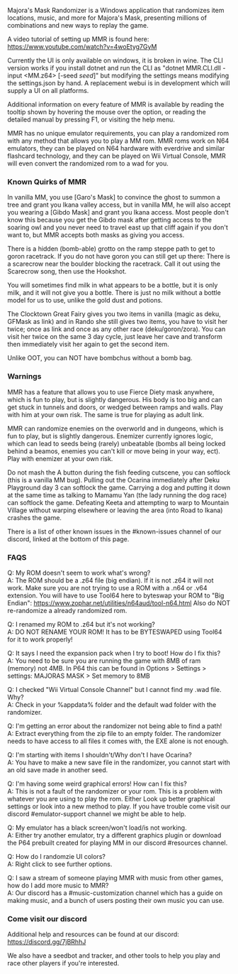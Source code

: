 Majora's Mask Randomizer is a Windows application that randomizes item locations, music, and more for Majora's Mask, presenting millions of combinations and new ways to replay the game.

A video tutorial of setting up MMR is found here: https://www.youtube.com/watch?v=4woEtyg7GyM

Currently the UI is only available on windows, it is broken in wine. The CLI version works if you install dotnet and run the CLI as "dotnet MMR.CLI.dll -input <MM.z64> [-seed *seed*]" but modifying the settings means modifying the settings.json by hand. A replacement webui is in development which will supply a UI on all platforms.

Additional information on every feature of MMR is available by reading the tooltip shown by hovering the mouse over the option, or reading the detailed manual by pressing F1, or visiting the help menu.

MMR has no unique emulator requirements, you can play a randomized rom with any method that allows you to play a MM rom. MMR roms work on N64 emulators, they can be played on N64 hardware with everdrive and similar flashcard technology, and they can be played on Wii Virtual Console, MMR will even convert the randomized rom to a wad for you.

### Known Quirks of MMR

In vanilla MM, you use [Garo's Mask] to convince the ghost to summon a tree and grant you Ikana valley access, but in vanilla MM, he will also accept you wearing a [Gibdo Mask] and grant you Ikana access. Most people don't know this because you get the Gibdo mask after getting access to the soaring owl and you never need to travel east up that cliff again if you don't want to, but MMR accepts both masks as giving you access.

There is a hidden (bomb-able) grotto on the ramp steppe path to get to goron racetrack. If you do not have goron you can still get up there: There is a scarecrow near the boulder blocking the racetrack. Call it out using the Scarecrow song, then use the Hookshot.

You will sometimes find milk in what appears to be a bottle, but it is only milk, and it will not give you a bottle. There is just no milk without a bottle model for us to use, unlike the gold dust and potions.

The Clocktown Great Fairy gives you two items in vanilla (magic as deku, GFMask as link) and in Rando she still gives two items, you have to visit her twice; once as link and once as any other race (deku/goron/zora). You can visit her twice on the same 3 day cycle, just leave her cave and transform then immediately visit her again to get the second item.

Unlike OOT, you can NOT have bombchus without a bomb bag. 

### Warnings

MMR has a feature that allows you to use Fierce Diety mask anywhere, which is fun to play, but is slightly dangerous. His body is too big and can get stuck in tunnels and doors, or wedged between ramps and walls. Play with him at your own risk. The same is true for playing as adult link.

MMR can randomize enemies on the overworld and in dungeons, which is fun to play, but is slightly dangerous. Enemizer currently ignores logic, which can lead to seeds being (rarely) unbeatable (bombs all being locked behind a beamos, enemies you can't kill or move being in your way, ect). Play with enemizer at your own risk.

Do not mash the A button during the fish feeding cutscene, you can softlock (this is a vanilla MM bug). Pulling out the Ocarina immediately after Deku Playground day 3 can softlock the game. Carrying a dog and putting it down at the same time as talking to Mamamu Yan (the lady running the dog race) can softlock the game. Defeating Keeta and attempting to warp to Mountain Village without warping elsewhere or leaving the area (into Road to Ikana) crashes the game.

There is a list of other known issues in the #known-issues channel of our discord, linked at the bottom of this page.

### FAQS 

Q: My ROM doesn't seem to work what's wrong?  
A: The ROM should be a .z64 file (big endian). If it is not .z64 it will not work. Make sure you are not trying to use a ROM with a .n64 or .v64 extension. You will have to use Tool64 here to byteswap your ROM to "Big Endian": https://www.zophar.net/utilities/n64aud/tool-n64.html Also do NOT re-randomize a already randomized rom.  

Q: I renamed my ROM to .z64 but it's not working?  
A: DO NOT RENAME YOUR ROM! It has to be BYTESWAPED using Tool64 for it to work properly!  

Q: It says I need the expansion pack when I try to boot! How do I fix this?  
A: You need to be sure you are running the game with 8MB of ram (memory) not 4MB. In P64 this can be found in Options > Settings > settings: MAJORAS MASK > Set memory to 8MB  

Q: I checked "Wii Virtual Console Channel" but I cannot find my .wad file. Why?  
A: Check in your %appdata% folder and the default wad folder with the randomizer.  

Q: I'm getting an error about the randomizer not being able to find a path!  
A: Extract everything from the zip file to an empty folder. The randomizer needs to have access to all files it comes with, the EXE alone is not enough.  

Q: I'm starting with items I shouldn't/Why don't I have Ocarina?  
A: You have to make a new save file in the randomizer, you cannot start with an old save made in another seed.  

Q: I'm having some weird graphical errors! How can I fix this?  
A: This is not a fault of the randomizer or your rom. This is a problem with whatever you are using to play the rom. Either Look up better graphical settings or look into a new method to play. If you have trouble come visit our discord #emulator-support channel we might be able to help.  

Q: My emulator has a black screen/won't load/is not working.  
A: Either try another emulator, try a different graphics plugin or download the P64 prebuilt created for playing MM in our discord #resources channel.

Q: How do I randomzie UI colors?  
A: Right click to see further options.  

Q: I saw a stream of someone playing MMR with music from other games, how do I add more music to MMR?  
A: Our discord has a #music-customization channel which has a guide on making music, and a bunch of users posting their own music you can use.  

### Come visit our discord
Additional help and resources can be found at our discord: https://discord.gg/7jBRhhJ

We also have a seedbot and tracker, and other tools to help you play and race other players if you're interested.
